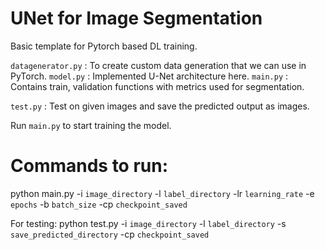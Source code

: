 # UNet for Image Segmentation
Basic template for Pytorch based DL training.

`datagenerator.py` : To create custom data generation that we can use in PyTorch.
`model.py`  : Implemented U-Net architecture here.
`main.py`   : Contains train, validation functions with metrics used for segmentation.

`test.py`   : Test on given images and save the predicted output as images.


Run `main.py` to start training the model.

# Commands to run:
python main.py -i `image_directory` -l `label_directory` -lr `learning_rate` -e `epochs` -b `batch_size` -cp `checkpoint_saved`

For testing:
python test.py -i `image_directory` -l `label_directory` -s `save_predicted_directory` -cp `checkpoint_saved`
